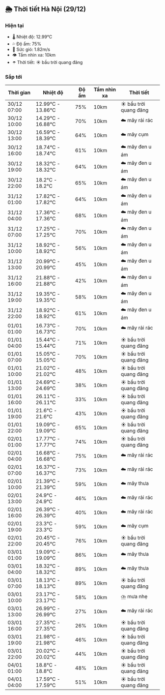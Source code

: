 ## 🌦️ Thời tiết Hà Nội (29/12)

### Hiện tại

- 🌡️ Nhiệt độ: 12.99℃
- 💦 Độ ẩm: 75%
- 💨 Sức gió: 1.82m/s
- 👁️ Tầm nhìn xa: 10km
- ☂️ Thời tiết: ☀️ bầu trời quang đãng

### Sắp tới

| Thời gian | Nhiệt độ | Độ ẩm | Tầm nhìn xa | Thời tiết |
| --- | --- | --- | --- | --- |
| 30/12 07:00 | 12.99℃ - 13.86℃ | 75% | 10km | ☀️ bầu trời quang đãng |
| 30/12 10:00 | 14.29℃ - 16.88℃ | 70% | 10km | ☁️ mây rải rác |
| 30/12 13:00 | 16.59℃ - 18.39℃ | 64% | 10km | ☁️ mây cụm |
| 30/12 16:00 | 18.74℃ - 18.74℃ | 61% | 10km | ☁️ mây đen u ám |
| 30/12 19:00 | 18.32℃ - 18.32℃ | 64% | 10km | ☁️ mây đen u ám |
| 30/12 22:00 | 18.2℃ - 18.2℃ | 65% | 10km | ☁️ mây đen u ám |
| 31/12 01:00 | 17.82℃ - 17.82℃ | 64% | 10km | ☁️ mây đen u ám |
| 31/12 04:00 | 17.36℃ - 17.36℃ | 68% | 10km | ☁️ mây đen u ám |
| 31/12 07:00 | 17.25℃ - 17.25℃ | 70% | 10km | ☁️ mây đen u ám |
| 31/12 10:00 | 18.92℃ - 18.92℃ | 56% | 10km | ☁️ mây đen u ám |
| 31/12 13:00 | 20.99℃ - 20.99℃ | 45% | 10km | ☁️ mây đen u ám |
| 31/12 16:00 | 21.88℃ - 21.88℃ | 42% | 10km | ☁️ mây đen u ám |
| 31/12 19:00 | 19.35℃ - 19.35℃ | 58% | 10km | ☁️ mây đen u ám |
| 31/12 22:00 | 18.92℃ - 18.92℃ | 61% | 10km | ☁️ mây đen u ám |
| 01/01 01:00 | 16.73℃ - 16.73℃ | 70% | 10km | ☁️ mây rải rác |
| 01/01 04:00 | 15.44℃ - 15.44℃ | 71% | 10km | ☀️ bầu trời quang đãng |
| 01/01 07:00 | 15.05℃ - 15.05℃ | 70% | 10km | ☀️ bầu trời quang đãng |
| 01/01 10:00 | 21.02℃ - 21.02℃ | 48% | 10km | ☀️ bầu trời quang đãng |
| 01/01 13:00 | 24.69℃ - 24.69℃ | 38% | 10km | ☀️ bầu trời quang đãng |
| 01/01 16:00 | 26.11℃ - 26.11℃ | 33% | 10km | ☀️ bầu trời quang đãng |
| 01/01 19:00 | 21.6℃ - 21.6℃ | 43% | 10km | ☀️ bầu trời quang đãng |
| 01/01 22:00 | 19.09℃ - 19.09℃ | 65% | 10km | ☀️ bầu trời quang đãng |
| 02/01 01:00 | 17.77℃ - 17.77℃ | 74% | 10km | ☀️ bầu trời quang đãng |
| 02/01 04:00 | 16.68℃ - 16.68℃ | 75% | 10km | ☁️ mây rải rác |
| 02/01 07:00 | 16.37℃ - 16.37℃ | 73% | 10km | ☁️ mây rải rác |
| 02/01 10:00 | 21.39℃ - 21.39℃ | 59% | 10km | ☁️ mây thưa |
| 02/01 13:00 | 24.9℃ - 24.9℃ | 46% | 10km | ☁️ mây rải rác |
| 02/01 16:00 | 26.39℃ - 26.39℃ | 40% | 10km | ☁️ mây rải rác |
| 02/01 19:00 | 23.3℃ - 23.3℃ | 59% | 10km | ☁️ mây cụm |
| 02/01 22:00 | 20.45℃ - 20.45℃ | 76% | 10km | ☀️ bầu trời quang đãng |
| 03/01 01:00 | 19.09℃ - 19.09℃ | 86% | 10km | ☁️ mây thưa |
| 03/01 04:00 | 18.32℃ - 18.32℃ | 89% | 10km | ☁️ mây thưa |
| 03/01 07:00 | 18.13℃ - 18.13℃ | 89% | 10km | ☀️ bầu trời quang đãng |
| 03/01 10:00 | 23.17℃ - 23.17℃ | 58% | 10km | ⛈️ mưa nhẹ |
| 03/01 13:00 | 26.99℃ - 26.99℃ | 27% | 10km | ☁️ mây rải rác |
| 03/01 16:00 | 27.35℃ - 27.35℃ | 26% | 10km | ☀️ bầu trời quang đãng |
| 03/01 19:00 | 21.98℃ - 21.98℃ | 46% | 10km | ☀️ bầu trời quang đãng |
| 03/01 22:00 | 20.02℃ - 20.02℃ | 44% | 10km | ☀️ bầu trời quang đãng |
| 04/01 01:00 | 18.8℃ - 18.8℃ | 48% | 10km | ☀️ bầu trời quang đãng |
| 04/01 04:00 | 17.59℃ - 17.59℃ | 51% | 10km | ☀️ bầu trời quang đãng |
